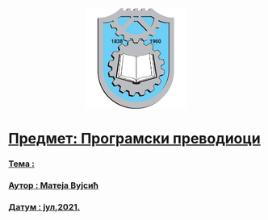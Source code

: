 <p align="center"> <a href="http://mfkg.rs/sr/" target="_blank"> <img src="https://github.com/mVujsic/mv-crypto-2021/blob/master/img/unnamed.png" alt="arduino" width="200" height="200"/></p>

# Предмет: Програмски преводиоци
### **Тема** : 
### **Аутор** : Матеја Вујсић
### **Датум** : јул,2021.
 
